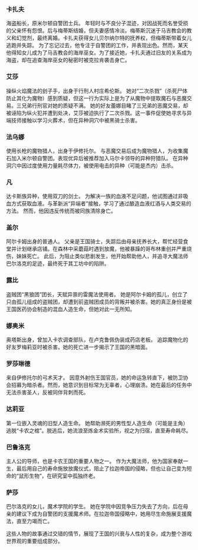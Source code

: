 ### 卡扎夫
海盗船长，原米尔顿自警团士兵。
年轻时与不良分子混迹，对因战死而名誉受损的父亲怀有怨恨。后与梅蒂斯结婚，但夫妻感情冷淡。梅蒂斯沉迷于马吉教会的教义和幻觉剂，最终离婚。卡扎夫获得女儿贝尔纳尔特的抚养权，但梅蒂斯带着女儿逃跑并失踪。
为了忘记过去，他专注于自警团的工作，并表现出色。然而，某天他得知女儿成为了马吉教会的海岸巫女。为了接近她，卡扎夫通过旧友的关系成为海盗，却在追查海岸巫女的秘密时被克拉肯袭击身亡。

### 艾莎
操纵火焰魔法的刽子手，出身于行刑人村庄希伦斯。
她对“二次杀戮”（杀死尸体防止其化为魔物）感到质疑，但这一行为实际上是为了从魔物中提取魔石与恶魔交易。三兄弟行刑官对她的质疑不满。
她的好友蕾娜目睹了三兄弟的恶魔交易，却被诬陷为纵火犯并遭到处决，艾莎被迫执行了二次杀戮。这一事件促使她寻求与异端技师接触以学习火葬术，但在异种洞穴中被黑骑士杀害。

### 法乌娜
使用长枪的魔物猎人，出身于伊修托尔。
与恶魔交易后成为魔物猎人，为收集魔石加入米尔顿自警团。表现优异后被推荐加入马尔卡领导的异种狩猎队。
在异种洞穴中因过度使用力量耗尽体力，被使用电击的异种（可能是杰内）击杀。

### 凡
达卡斯族异种，使用双刀的剑士。
为解决一族的血液不足问题，他试图通过非吸血方式获取血液。与革新派“异端者”接触，学习了通过酿造血液红酒与人类交易的方法。
然而，他因违反传统而被同族清除身亡。

### 盖尔
阿尔卡姆出身的普通人。
父亲是王国骑士，失踪后由母亲抚养长大，帮忙经营食堂并计划继承店铺。在森林中采蘑菇时遇到放魔，他被暴躁的哥布林重创并严重烧伤，妹妹死亡。
此后，为阻止类似悲剧发生，他开始帮助他人，并追寻大魔法师巴尔洛克的足迹，最终死于其工坊中的陷阱。

### 露比
盗贼团“黑狼团”团长，天赋异禀的雷魔法使用者。
她是阿尔卡姆的孤儿，创立了只由孤儿组成的盗贼团，却遭到前盗贼团成员的背叛并被杀害。她的真正身份是被王国医药协会制造的混血人造生命，但她对此一无所知。

### 娜奥米
奥塔斯出身，曾加入卡农调查部队，在卢克鲁佩伪装成药店老板。
追踪魔物化的好友罗梅莉亚时被杀害。她的死亡进一步揭示了王国的黑暗面。

### 罗莎琳德
来自伊修托尔的弓术天才。
因意外射伤王国官员，她的命运急转直下，被防卫协会招募为暗杀者。然而，她意识到目标常为无辜者，心理崩溃。她在最后的任务中无法杀害圣人，反被同伴背刺而死。

### 达莉亚
第一位嵌入灵魂的旧型人造生命。
她帮助濒死的男性型人造生命（可能是主角）逃脱“卡农之棺”。脱逃后，她流浪至炼金术实验所，视之为归宿，直至寿命耗尽。

### 巴鲁洛克
主人公的导师，也是卡农王国的重要人物之一。
作为大魔法师，他为国家奉献一生，最后用自己的寿命施放放魔仪式，阻止了拉迦帝国的侵略，但也让自己变为短命的“鼠形生物”，在研究室中孤独终老。

### 萨莎
巴尔洛克的女儿，魔术学院的学生。
她在学院中因竞争压力失去了方向，后在母亲的建议下成为自警团的支援魔术师。在拉迦帝国侵略中，她用尽生命施展支援魔法，直至力竭而亡。

这些人物的故事通过交错的情节，展现了王国的兴衰与人性的复杂，成为整个游戏世界观的重要组成部分。